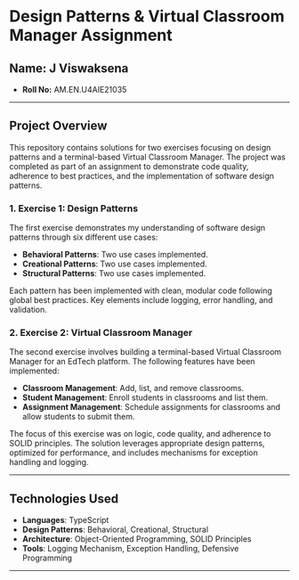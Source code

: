 # Design Patterns & Virtual Classroom Manager Assignment

## Name: J Viswaksena
- **Roll No:** AM.EN.U4AIE21035

---

## Project Overview

This repository contains solutions for two exercises focusing on design patterns and a terminal-based Virtual Classroom Manager. The project was completed as part of an assignment to demonstrate code quality, adherence to best practices, and the implementation of software design patterns.

### 1. **Exercise 1: Design Patterns**
The first exercise demonstrates my understanding of software design patterns through six different use cases:
- **Behavioral Patterns**: Two use cases implemented.
- **Creational Patterns**: Two use cases implemented.
- **Structural Patterns**: Two use cases implemented.

Each pattern has been implemented with clean, modular code following global best practices. Key elements include logging, error handling, and validation. 

### 2. **Exercise 2: Virtual Classroom Manager**
The second exercise involves building a terminal-based Virtual Classroom Manager for an EdTech platform. The following features have been implemented:

- **Classroom Management**: Add, list, and remove classrooms.
- **Student Management**: Enroll students in classrooms and list them.
- **Assignment Management**: Schedule assignments for classrooms and allow students to submit them.

The focus of this exercise was on logic, code quality, and adherence to SOLID principles. The solution leverages appropriate design patterns, optimized for performance, and includes mechanisms for exception handling and logging.

---

## Technologies Used

- **Languages**: TypeScript
- **Design Patterns**: Behavioral, Creational, Structural
- **Architecture**: Object-Oriented Programming, SOLID Principles
- **Tools**: Logging Mechanism, Exception Handling, Defensive Programming

---

 
